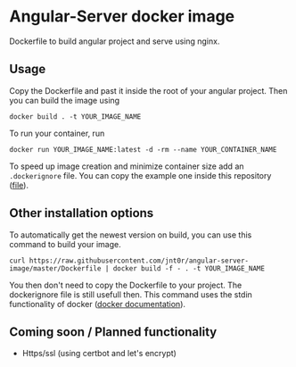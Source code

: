 # Angular-Server docker image
Dockerfile to build angular project and serve using nginx.

## Usage

Copy the Dockerfile and past it inside the root of your angular project. Then you can build the image using 

```docker build . -t YOUR_IMAGE_NAME```

To run your container, run 

```docker run YOUR_IMAGE_NAME:latest -d -rm --name YOUR_CONTAINER_NAME```

To speed up image creation and minimize container size add an `.dockerignore` file. You can copy the example one inside this repository ([file](https://github.com/jnt0r/angular-server-image/blob/master/.dockerignore)).

## Other installation options

To automatically get the newest version on build, you can use this command to build your image.

```curl https://raw.githubusercontent.com/jnt0r/angular-server-image/master/Dockerfile | docker build -f - . -t YOUR_IMAGE_NAME```

You then don't need to copy the Dockerfile to your project. The dockerignore file is still usefull then. This command uses the stdin functionality of docker ([docker documentation](https://docs.docker.com/engine/reference/commandline/build/#build-with--)).

## Coming soon / Planned functionality

- Https/ssl (using certbot and let's encrypt)
